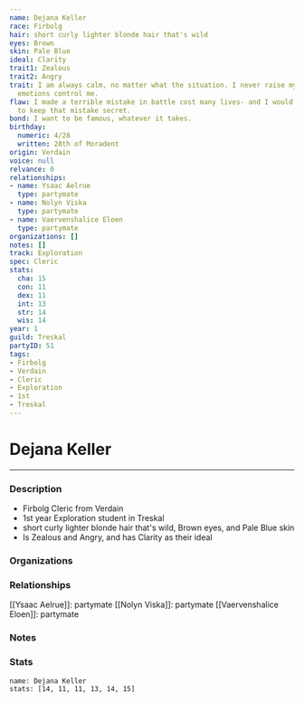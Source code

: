 ```yaml
---
name: Dejana Keller
race: Firbolg
hair: short curly lighter blonde hair that's wild
eyes: Brown
skin: Pale Blue
ideal: Clarity
trait1: Zealous
trait2: Angry
trait: I am always calm, no matter what the situation. I never raise my voice or let
  emotions control me.
flaw: I made a terrible mistake in battle cost many lives- and I would do anything
  to keep that mistake secret.
bond: I want to be famous, whatever it takes.
birthday:
  numeric: 4/28
  written: 28th of Moradent
origin: Verdain
voice: null
relvance: 0
relationships:
- name: Ysaac Aelrue
  type: partymate
- name: Nolyn Viska
  type: partymate
- name: Vaervenshalice Eloen
  type: partymate
organizations: []
notes: []
track: Exploration
spec: Cleric
stats:
  cha: 15
  con: 11
  dex: 11
  int: 13
  str: 14
  wis: 14
year: 1
guild: Treskal
partyID: 51
tags:
- Firbolg
- Verdain
- Cleric
- Exploration
- 1st
- Treskal
---
```

# Dejana Keller
---
### Description
- Firbolg Cleric from Verdain
- 1st year Exploration student in Treskal
- short curly lighter blonde hair that's wild, Brown eyes, and Pale Blue skin
- Is Zealous and Angry, and has Clarity as their ideal

### Organizations

### Relationships
[[Ysaac Aelrue]]: partymate
[[Nolyn Viska]]: partymate
[[Vaervenshalice Eloen]]: partymate

### Notes

### Stats
```statblock
name: Dejana Keller
stats: [14, 11, 11, 13, 14, 15]
```